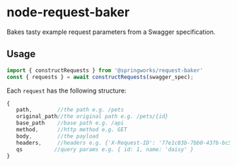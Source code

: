 # node-request-baker
Bakes tasty example request parameters from a Swagger specification.

## Usage 
```javascript
import { constructRequests } from '@springworks/request-baker'
const { requests } = await constructRequests(swagger_spec);
```

Each `request` has the following structure:
```javascript
{
   path,        //the path e.g. /pets
   original_path//the original path e.g. /pets/{id}
   base_path    //base path e.g. /api
   method,      //http method e.g. GET
   body,        //the payload
   headers,     //headers e.g. {'X-Request-ID': '77e1c83b-7bb0-437b-bc50-a7a58e5660ac'}
   qs          //query params e.g. { id: 1, name: 'daisy' }
}
```
